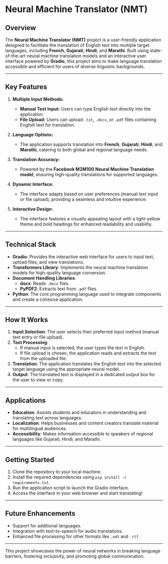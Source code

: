 # **Neural Machine Translator (NMT)**

## **Overview**
The **Neural Machine Translator (NMT)** project is a user-friendly application designed to facilitate the translation of English text into multiple target languages, including **French**, **Gujarati**, **Hindi**, and **Marathi**. Built using state-of-the-art neural machine translation models and an interactive user interface powered by **Gradio**, this project aims to make language translation accessible and efficient for users of diverse linguistic backgrounds.

---

## **Key Features**
1. **Multiple Input Methods:**
   - **Manual Text Input:** Users can type English text directly into the application.
   - **File Upload:** Users can upload `.txt`, `.docx`, or `.pdf` files containing English text for translation.

2. **Language Options:**
   - The application supports translation into **French**, **Gujarati**, **Hindi**, and **Marathi**, catering to both global and regional language needs.

3. **Translation Accuracy:**
   - Powered by the **Facebook M2M100 Neural Machine Translation model**, ensuring high-quality translations for supported languages.

4. **Dynamic Interface:**
   - The interface adapts based on user preferences (manual text input or file upload), providing a seamless and intuitive experience.

5. **Interactive Design:**
   - The interface features a visually appealing layout with a light-yellow theme and bold headings for enhanced readability and usability.

---

## **Technical Stack**
- **Gradio**: Provides the interactive web interface for users to input text, upload files, and view translations.
- **Transformers Library**: Implements the neural machine translation models for high-quality language conversion.
- **Document Handling Libraries**:
  - **docx**: Reads `.docx` files.
  - **PyPDF2**: Extracts text from `.pdf` files.
- **Python**: The core programming language used to integrate components and create a cohesive application.

---

## **How It Works**
1. **Input Selection**: The user selects their preferred input method (manual text entry or file upload).
2. **Text Processing**:
   - If manual input is selected, the user types the text in English.
   - If file upload is chosen, the application reads and extracts the text from the uploaded file.
3. **Translation**: The application translates the English text into the selected target language using the appropriate neural model.
4. **Output**: The translated text is displayed in a dedicated output box for the user to view or copy.

---

## **Applications**
- **Education**: Assists students and educators in understanding and translating text across languages.
- **Localization**: Helps businesses and content creators translate material for multilingual audiences.
- **Accessibility**: Makes information accessible to speakers of regional languages like Gujarati, Hindi, and Marathi.

---

## **Getting Started**
1. Clone the repository to your local machine.
2. Install the required dependencies using `pip install -r requirements.txt`.
3. Run the application script to launch the Gradio interface.
4. Access the interface in your web browser and start translating!

---

## **Future Enhancements**
- Support for additional languages.
- Integration with text-to-speech for audio translations.
- Enhanced file processing for other formats like `.odt` and `.rtf`.

---

This project showcases the power of neural networks in breaking language barriers, fostering inclusivity, and promoting global communication.
